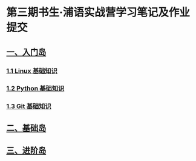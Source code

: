 # 第三期书生·浦语实战营学习笔记及作业提交

## [一、入门岛](1.入门岛.md)

### [1.1 Linux 基础知识](入门岛/1.1%20Linux%20基础知识.md)

### [1.2 Python 基础知识](入门岛/1.2%20Python%20基础知识.md)

### [1.3 Git 基础知识](入门岛/1.3%20Git%20基础知识.md)


## [二、基础岛](2.基础岛.md)

## [三、进阶岛](3.进阶岛.md)


